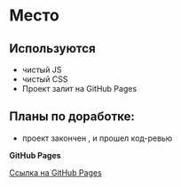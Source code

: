 # Место

##  Используются

* чистый JS
* чистый CSS
* Проект залит на GitHub Pages


## Планы по доработке:

* проект закончен , и прошел код-ревью


**GitHub Pages**

 [Ссылка на GitHub Pages ](https://rolandsallaz.github.io/mesto/)

